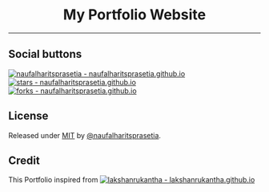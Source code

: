 <p align="center">

  <h1 align="center">My Portfolio Website</h1>
  <hr/>
<p align="center">

## Social buttons

[![naufalharitsprasetia - naufalharitsprasetia.github.io](https://img.shields.io/static/v1?label=naufalharitsprasetia&message=naufalharitsprasetia.github.io&color=blue&logo=github)](https://github.com/naufalharitsprasetia/naufalharitsprasetia.github.io "Go to GitHub repo")
[![stars - naufalharitsprasetia.github.io](https://img.shields.io/github/stars/naufalharitsprasetia/naufalharitsprasetia.github.io?style=social)](https://github.com/naufalharitsprasetia/naufalharitsprasetia.github.io)
[![forks - naufalharitsprasetia.github.io](https://img.shields.io/github/forks/naufalharitsprasetia/naufalharitsprasetia.github.io?style=social)](https://github.com/naufalharitsprasetia/naufalharitsprasetia.github.io)

## License

Released under [MIT](/LICENSE) by [@naufalharitsprasetia](https://github.com/naufalharitsprasetia).


## Credit

This Portfolio inspired from [![lakshanrukantha - lakshanrukantha.github.io](https://img.shields.io/static/v1?label=lakshanrukantha&message=lakshanrukantha.github.io&color=blue&logo=github)](https://github.com/lakshanrukantha/lakshanrukantha.github.io "Go to GitHub repo")

